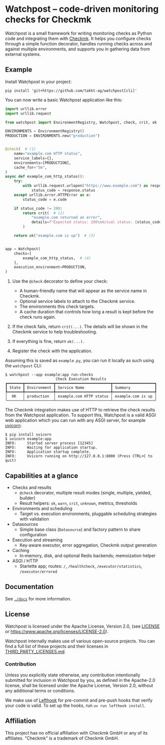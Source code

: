 # Watchpost &ndash; code-driven monitoring checks for Checkmk

Watchpost is a small framework for writing monitoring checks as Python code and integrating them with [Checkmk](https://checkmk.com/).
It helps you configure checks through a simple function decorator, handles running checks across and against multiple environments, and supports you in gathering data from external systems.

## Example

Install Watchpost in your project:

```shell
pip install 'git+https://github.com/takkt-ag/watchpost[cli]'
```

You can now write a basic Watchpost application like this:

```python
import urllib.error
import urllib.request

from watchpost import EnvironmentRegistry, Watchpost, check, crit, ok

ENVIRONMENTS = EnvironmentRegistry()
PRODUCTION = ENVIRONMENTS.new("production")


@check(  # (1)
    name="example.com HTTP status",
    service_labels={},
    environments=[PRODUCTION],
    cache_for="5m",
)
async def example_com_http_status():
    try:
        with urllib.request.urlopen("https://www.example.com") as response:
            status_code = response.status
    except urllib.error.HTTPError as e:
        status_code = e.code

    if status_code != 200:
        return crit(  # (2)
            "example.com returned an error",
            details=f"Expected status: 200\nActual status: {status_code}\n",
        )

    return ok("example.com is up")  # (3)


app = Watchpost(
    checks=[
        example_com_http_status,  # (4)
    ],
    execution_environment=PRODUCTION,
)
```

1. Use the `@check` decorator to define your check:

    * A human-friendly name that will appear as the service name in Checkmk.
    * Optional service labels to attach to the Checkmk service.
    * The environments this check targets.
    * A cache duration that controls how long a result is kept before the check runs again.

2. If the check fails, return `crit(...)`. The details will be shown in the Checkmk service to help troubleshooting.
3. If everything is fine, return `ok(...)`.
4. Register the check with the application.

Assuming this is saved as `example.py`, you can run it locally as such using the `watchpost` CLI:

```console
$ watchpost --app example:app run-checks
                       Check Execution Results
┏━━━━━━━┳━━━━━━━━━━━━━┳━━━━━━━━━━━━━━━━━━━━━━━━━┳━━━━━━━━━━━━━━━━━━━┓
┃ State ┃ Environment ┃ Service Name            ┃ Summary           ┃
┡━━━━━━━╇━━━━━━━━━━━━━╇━━━━━━━━━━━━━━━━━━━━━━━━━╇━━━━━━━━━━━━━━━━━━━┩
│  OK   │ production  │ example.com HTTP status │ example.com is up │
└───────┴─────────────┴─────────────────────────┴───────────────────┘
```

The Checkmk integration makes use of HTTP to retrieve the check results from the Watchpost application.
To support this, Watchpost is a valid ASGI web application which you can run with any ASGI server, for example [uvicorn](https://www.uvicorn.org/):

```console
$ pip install uvicorn
$ uvicorn example:app
INFO:     Started server process [12345]
INFO:     Waiting for application startup.
INFO:     Application startup complete.
INFO:     Uvicorn running on http://127.0.0.1:8000 (Press CTRL+C to quit)
```

## Capabilities at a glance

* Checks and results
    * `@check` decorator, multiple result modes (single, multiple, yielded, builder)
    * Result helpers: `ok`, `warn`, `crit`, `unknown`, metrics, thresholds
* Environments and scheduling
    * Target vs. execution environments, pluggable scheduling strategies with validation
* Datasources
    * Simple base class (`Datasource`) and factory pattern to share configuration
* Execution and streaming
    * Key‑aware executor, error aggregation, Checkmk output generation
* Caching
    * In‑memory, disk, and optional Redis backends; memoization helper
* ASGI / HTTP
    * Starlette app; routes: `/`, `/healthcheck`, `/executor/statistics`, `/executor/errored`

## Documentation

See [`./docs`](docs/) for more information.

## License

Watchpost is licensed under the Apache License, Version 2.0, (see [LICENSE](LICENSE) or <https://www.apache.org/licenses/LICENSE-2.0>).

Watchpost internally makes use of various open-source projects.
You can find a full list of these projects and their licenses in [THIRD_PARTY_LICENSES.md](THIRD_PARTY_LICENSES.md).

### Contribution

Unless you explicitly state otherwise, any contribution intentionally submitted for inclusion in Watchpost by you, as defined in the Apache-2.0 license, shall be licensed under the Apache License, Version 2.0, without any additional terms or conditions.

We make use of [Lefthook](https://lefthook.dev/) for pre-commit and pre-push hooks that verify your code is valid.
To set up the hooks, run `uv run lefthook install`.

## Affiliation

This project has no official affiliation with Checkmk GmbH or any of its affiliates.
"Checkmk" is a trademark of Checkmk GmbH.
